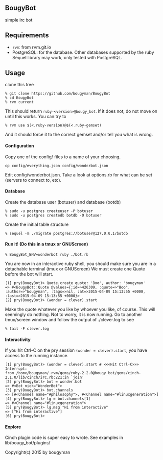 BougyBot
--------

  simple irc bot

## Requirements

* `rvm`: from rvm.git.io
* PostgreSQL: for the database. Other databases supported by the ruby Sequel library may work, only tested with PostgreSQL.
  

Usage
-----
clone this tree

```
% git clone https://github.com/bougyman/BougyBot
% cd BougyBot
% rvm current
```

This should return `ruby-<version>@bougy_bot`. If it does not, do not
move on until this works. You can try to 

```
% rvm use $(<.ruby-version)@$(<.ruby-gemset)
```
And it should force it to the correct gemset and/or tell you what is wrong.

#### Configuration

Copy one of the config/ files to a name of your choosing.

```
cp config/everything.json config/wonderbot.json
```

Edit config/wonderbot.json. Take a look at options.rb for what can be set (servers to connect to, etc).

#### Database
Create the database user (botuser) and database (botdb)

```
% sudo -u postgres createuser -P botuser
% sudo -u postgres createdb botdb -O botuser
```
Create the initial table structure
```
% sequel -m ./migrate postgres://botuser@127.0.0.1/botdb
```

#### Run it! (Do this in a tmux or GNUScreen)
```
% BougyBot_ENV=wonderbot ruby ./bot.rb
```
You are now in an interactive ruby shell, you should make sure you are in a detachable terminal (tmux or GNUScreen)
We must create one Quote before the bot will start.
```
[1] pry(BougyBot)> Quote.create quote: 'Boo', author: 'bougyman'
=> #<BougyBot::Quote @values={:id=>420309, :quote=>"Boo", :author=>"bougyman", :tags=>nil, :at=>2015-04-09 15:13:55 +0000, :last=>2015-04-09 15:13:55 +0000}>
[2] pry(BougyBot)> (wonder = clever).start
```
Make the quote whatever you like by whoever you like, of course.
This will seemingly do nothing. Not to worry, it is now running. Go to another tmux/screen window and follow the output of ./clever.log to see

```
% tail -F clever.log
```

#### Interactivity

If you hit Ctrl-C on the pry session `(wonder = clever).start`, you have access to the running instance.
```
[1] pry(BougyBot)> (wonder = clever).start # <<<Hit Ctrl-C>>>
Interrupt: 
from /home/bougyman/.rvm/gems/ruby-2.2.0@bougy_bot/gems/cinch-2.1.0/lib/cinch/irc.rb:221:in `join'
[2] pry(BougyBot)> bot = wonder.bot
=> #<Bot nick="WonderBot">
[3] pry(BougyBot)> bot.channels
=> [#<Channel name="#philosophy">, #<Channel name="#linuxgeneration">]
[4] pry(BougyBot)> lg = bot.channels[1]
=> #<Channel name="#linuxgeneration">
[5] pry(BougyBot)> lg.msg "Hi from interactive"
=> ["Hi from interactive"]
[6] pry(BougyBot)> 
```

#### Explore

Cinch plugin code is super easy to wrote. See examples in lib/bougy_bot/plugins/

Copyright(c) 2015 by bougyman
